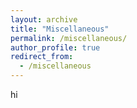 ```yaml
---
layout: archive
title: "Miscellaneous"
permalink: /miscellaneous/
author_profile: true
redirect_from:
  - /miscellaneous
---
```


hi
